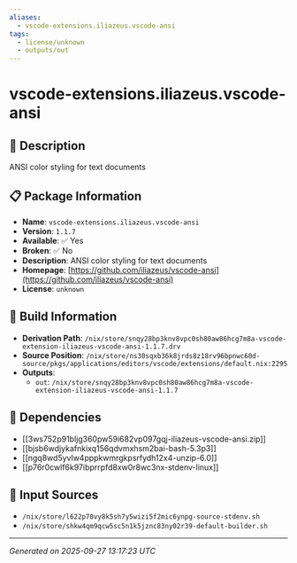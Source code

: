 ```yaml
---
aliases:
  - vscode-extensions.iliazeus.vscode-ansi
tags:
  - license/unknown
  - outputs/out
---
```


# vscode-extensions.iliazeus.vscode-ansi

## 📝 Description

ANSI color styling for text documents

## 📋 Package Information

- **Name**: `vscode-extensions.iliazeus.vscode-ansi`
- **Version**: `1.1.7`
- **Available**: ✅ Yes
- **Broken**: ✅ No
- **Description**: ANSI color styling for text documents
- **Homepage**: [https://github.com/iliazeus/vscode-ansi](https://github.com/iliazeus/vscode-ansi)
- **License**: `unknown`

## 🔧 Build Information

- **Derivation Path**: `/nix/store/snqy28bp3knv8vpc0sh80aw86hcg7m8a-vscode-extension-iliazeus-vscode-ansi-1.1.7.drv`
- **Source Position**: `/nix/store/ns30sqxb36k8jrds8z18rv96bpnwc60d-source/pkgs/applications/editors/vscode/extensions/default.nix:2295`
- **Outputs**:
  - `out`:  `/nix/store/snqy28bp3knv8vpc0sh80aw86hcg7m8a-vscode-extension-iliazeus-vscode-ansi-1.1.7`

## 🔗 Dependencies

- [[3ws752p91bljg360pw59i682vp097gqj-iliazeus-vscode-ansi.zip]]
- [[bjsb6wdjykafnkixq156qdvmxhsm2bai-bash-5.3p3]]
- [[ngq8wd5yvlw4pppkwmrgkpsrfydh12x4-unzip-6.0]]
- [[p76r0cwlf6k97ibprrpfd8xw0r8wc3nx-stdenv-linux]]

## 📁 Input Sources

- `/nix/store/l622p70vy8k5sh7y5wizi5f2mic6ynpg-source-stdenv.sh`
- `/nix/store/shkw4qm9qcw5sc5n1k5jznc83ny02r39-default-builder.sh`

---
*Generated on 2025-09-27 13:17:23 UTC*
